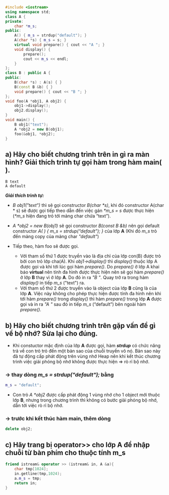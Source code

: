 
```C++
#include <iostream>
using namespace std;
class A {
private:
    char *m_s;
public:
    A() { m_s = strdup("default"); }
    A(char *s) { m_s = s; }
    virtual void prepare() { cout << "A "; }
    void display() {
        prepare();
        cout << m_s << endl;
    }
};
class B : public A {
public:
    B(char *s) : A(s) { }
    B(const B &b) { }
    void prepare() { cout << "B "; }
};
void foo(A *obj1, A obj2) {
    obj1->display();
    obj2.display();
}
void main() {
    B obj1("text");
    A *obj2 = new B(obj1);
    foo(&obj1, *obj2);
}
```
## **a) Hãy cho biết chương trình trên in gì ra màn hình? Giải thích trình tự gọi hàm trong hàm main( ).**
```
B text
A default
```
***Giải thích trình tự:***
- *B obj1("text")* thì sẽ gọi constructor *B(char \*s)*, khi đó constructor A(char * s) sẽ được gọi tiếp theo dẫn đến việc gán *\*m_s = s* được thực hiện (*\*m_s* hiện đang  trỏ tới mảng char chứa “text”).

- *A \*obj2 = new B(obj1)* sẽ gọi constructor *B(const B &b)* nên gọi default constructor *A( ) { m_s = strdup(“default”); }* của lớp **A** (Khi đó *m_s* trỏ đến mảng copy của mảng char *"default"*) 

- Tiếp theo, hàm foo sẽ được gọi.
    + Với tham số thứ 1 được truyền vào là địa chỉ của lớp con(B) được trỏ bởi con trỏ lớp cha(A). Khi *obj1->display()* thì *display()* thuộc lớp A được gọi và khi tới lúc gọi hàm *prepare()*. Do *prepare()* ở lớp A khai báo **virtual** nên tính đa hình được thực hiện nên sẽ gọi hàm *prepare()* ở lớp **B** thay vì ở lớp **A**. Do đó in ra *"B "*. Quay trở ra trong hàm *display()* in tiếp *m_s* ("text") ra.
    + Với tham số thứ 2 được truyền vào là object của lớp **B** cũng là của lớp **A**. Việc này không cho phép thực hiện được tính đa hình nên khi tới hàm *prepare()* trong *display()* thì hàm *prepare()* trong lớp **A** được gọi và in ra *"A "* sau đó in tiếp *m_s* (“default”) bên ngoài hàm *prepare()*.

## **b) Hãy cho biết chương trình trên gặp vấn đề gì về bộ nhớ? Sửa lại cho đúng.**

- Khi constuctor mặc định của lớp **A** được gọi, hàm ***strdup*** có chức năng trả về con trỏ trỏ đến một bản sao của chuỗi truyền vô nó. Bản sao này đã tự động cấp phát động trên vùng nhớ Heap nên khi kết thúc chương trình việc giải phóng bộ nhớ không được thực hiện => rò rỉ bộ nhớ.

### &rarr; thay dòng *m_s = strdup("default");* bằng
```C++
m_s = "default";
```

- Con trỏ *A \*obj2* được cấp phát động 1 vùng nhớ cho 1 object mới thuộc lớp **B**, nhưng trong chương trình thì không có bước giải phóng bộ nhớ, dẫn tới việc rò rỉ bộ nhớ. 

### &rarr; trước khi kết thúc hàm main, thêm dòng 
```C++
delete obj2;
```

## **c) Hãy trang bị operator>> cho lớp A để nhập chuỗi từ bàn phím cho thuộc tính m_s**

```C++
friend istream& operator >> (istream& in, A &a){
    char tmp[1024];
    in.getline(tmp,1024);
    a.m_s = tmp;
    return in;
}
```